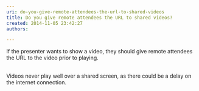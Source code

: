 ```yaml
---
uri: do-you-give-remote-attendees-the-url-to-shared-videos
title: Do you give remote attendees the URL to shared videos?
created: 2014-11-05 23:42:27
authors:

---
```





<span class='intro'> ​If the presenter wants to show a video, they should give remote attendees the URL to the video prior to playing.&#160;<div><br></div><div>Videos never play well over a shared screen, as there could be a delay on the internet connection​.<br></div> </span>




